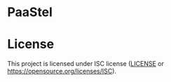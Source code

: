 # PaaStel

# License

This project is licensed under ISC license ([LICENSE](LICENSE) or 
https://opensource.org/licenses/ISC).
